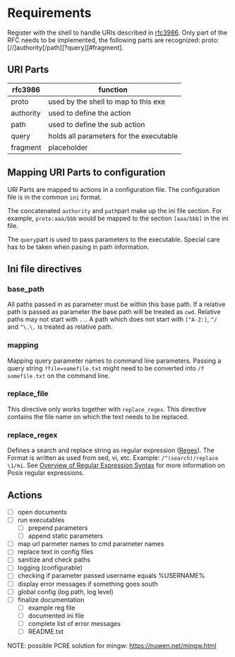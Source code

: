 # Requirements

Register with the shell to handle URIs described in [rfc3986][1]. Only part 
of the RFC needs to be implemented, the following parts are recognized:
proto:[//]authority[/path][?query][#fragment].

## URI Parts
| rfc3986 | function                             |
|---------|--------------------------------------|
| proto   | used by the shell to map to this exe |
| authority | used to define the action |
| path | used to define the sub action |
| query | holds all parameters for the executable |
| fragment | placeholder |

## Mapping URI Parts to configuration
URI Parts are mapped to actions in a configuration file. The configuration file 
is in the common `ini` format.

The concatenated `authority` and `path`part make up the ini file section.
For example, `proto:aaa/bbb` would be mapped to the section `[aaa/bbb]`
in the ini file.

The `query`part is used to pass parameters to the executable. Special care
has to be taken when pasing in path information. 

## Ini file directives

### base_path
All paths passed in as parameter must be within this base path. If a relative 
path is passed as parameter the base path will be treated as `cwd`. Relative 
paths may not start with `..`. A path which does not start with `[^A-Z:]`, 
`^/` and `^\.\.` is treated as relative path.

### mapping
Mapping query parameter names to command line parameters. Passing a query 
string `?file=somefile.txt` might need to be converted into `/f somefile.txt`
on the command line.

### replace_file
This directive only works together with `replace_regex`. This directive
contains the file name on which the text needs to be replaced.

### replace_regex
Defines a search and replace string as regular expression ([Regex][2]). The 
Format is written as used from sed, vi, etc. Example:
`/^(search)/replace \1/mi`.
See [Overview of Regular Expression Syntax][3] for more information on Posix regular expressions.

## Actions
- [ ] open documents
- [ ] run executables
  - [ ] prepend parameters
  - [ ] append static parameters
- [ ] map url parmeter names to cmd parameter names
- [ ] replace text in config files
- [ ] sanitize and check paths
- [ ] logging (configurable)
- [ ] checking if parameter passed username equals %USERNAME%
- [ ] display error messages if something goes south
- [ ] global config (log path, log level)
- [ ] finalize documentation
  - [ ] example reg file
  - [ ] documented ini file
  - [ ] complete list of error messages
  - [ ] README.txt

NOTE: possible PCRE solution for mingw: https://nuwen.net/mingw.html

[1]: https://tools.ietf.org/html/rfc3986
[2]: https://www.gnu.org/software/libc/manual/html_node/Regular-Expressions.html#Regular-Expressions
[3]: https://www.gnu.org/software/sed/manual/html_node/Regular-Expressions.html
